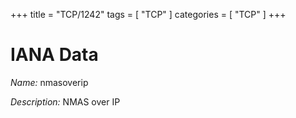 +++
title = "TCP/1242"
tags = [ "TCP" ]
categories = [ "TCP" ]
+++

# IANA Data

_Name:_ nmasoverip

_Description:_ NMAS over IP

